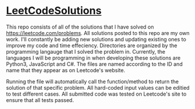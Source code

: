 # [LeetCodeSolutions](https://leetcode.com/problems)

This repo consists of all of the solutions that I have solved on https://leetcode.com/problems. All solutions posted to this repo are my own work. I'll constantly be adding new solutions and updating existing ones to improve my code and time effeciency. Directories are organized by the programming langauge that I solved the problem in. Currently, the languages I will be programming in when developing these solutions are Python3, JavaScript and C#. The files are named according to the ID and name that they appear as on Leetcode's website.

Running the file will automatically call the function/method to return the solution of that specific problem. All hard-coded input values can be editied to test different cases.
All submitted code was tested on Leetcode's site to ensure that all tests passed.
